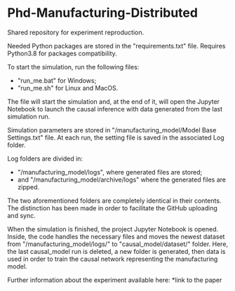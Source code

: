 # Phd-Manufacturing-Distributed
Shared repository for experiment reproduction.

Needed Python packages are stored in the "requirements.txt" file. Requires Python3.8 for packages compatibility.

To start the simulation, run the following files:
- "run_me.bat" for Windows;
- "run_me.sh" for Linux and MacOS.

The file will start the simulation and, at the end of it, will open the Jupyter Notebook to launch the causal inference 
with data generated from the last simulation run. 

Simulation parameters are stored in "/manufacturing_model/Model Base Settings.txt" file.
At each run, the setting file is saved in the associated Log folder. 

Log folders are divided in:
- "/manufacturing_model/logs", where generated files are stored;
- and "/manufacturing_model/archive/logs" where the generated files are zipped. 

The two aforementioned folders are completely identical in their contents. The distinction has been made in order to 
facilitate the GitHub uploading and sync.

When the simulation is finished, the project Jupyter Notebook is opened. Inside, the code handles the necessary files 
and moves the newest dataset from "/manufacturing_model/logs/" to "causal_model/dataset/" folder. Here, the last 
causal_model run is deleted, a new folder is generated, then data is used in order to train the causal network 
representing the manufacturing model.

Further information about the experiment available here: 
*link to the paper